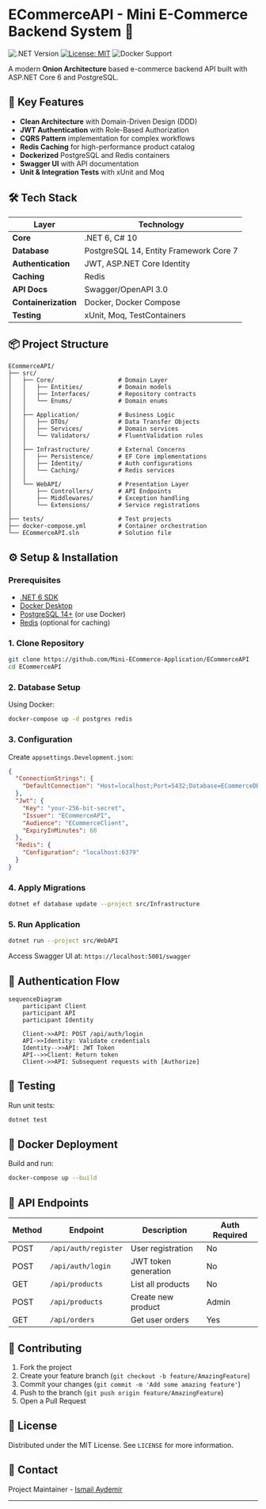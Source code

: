 # **ECommerceAPI - Mini E-Commerce Backend System** 🛒

![.NET Version](https://img.shields.io/badge/.NET-6.0-blueviolet)
[![License: MIT](https://img.shields.io/badge/License-MIT-yellow.svg)](https://opensource.org/licenses/MIT)
![Docker Support](https://img.shields.io/badge/Docker-Supported-2496ED)

A modern **Onion Architecture** based e-commerce backend API built with ASP.NET Core 6 and PostgreSQL.

## **🚀 Key Features**
- **Clean Architecture** with Domain-Driven Design (DDD)
- **JWT Authentication** with Role-Based Authorization
- **CQRS Pattern** implementation for complex workflows
- **Redis Caching** for high-performance product catalog
- **Dockerized** PostgreSQL and Redis containers
- **Swagger UI** with API documentation
- **Unit & Integration Tests** with xUnit and Moq

## **🛠 Tech Stack**
| Layer              | Technology                          |
|--------------------|-------------------------------------|
| **Core**           | .NET 6, C# 10                       |
| **Database**       | PostgreSQL 14, Entity Framework Core 7 |
| **Authentication** | JWT, ASP.NET Core Identity          |
| **Caching**        | Redis                               |
| **API Docs**       | Swagger/OpenAPI 3.0                 |
| **Containerization** | Docker, Docker Compose            |
| **Testing**        | xUnit, Moq, TestContainers          |

## **📦 Project Structure**
```
ECommerceAPI/
├── src/
│   ├── Core/                  # Domain Layer
│   │   ├── Entities/          # Domain models
│   │   ├── Interfaces/        # Repository contracts
│   │   └── Enums/             # Domain enums
│   │
│   ├── Application/           # Business Logic
│   │   ├── DTOs/              # Data Transfer Objects
│   │   ├── Services/          # Domain services
│   │   └── Validators/        # FluentValidation rules
│   │
│   ├── Infrastructure/        # External Concerns
│   │   ├── Persistence/       # EF Core implementations
│   │   ├── Identity/          # Auth configurations
│   │   └── Caching/           # Redis services
│   │
│   └── WebAPI/                # Presentation Layer
│       ├── Controllers/       # API Endpoints
│       ├── Middlewares/       # Exception handling
│       └── Extensions/        # Service registrations
│
├── tests/                     # Test projects
├── docker-compose.yml         # Container orchestration
└── ECommerceAPI.sln           # Solution file
```

## **⚙️ Setup & Installation**

### **Prerequisites**
- [.NET 6 SDK](https://dotnet.microsoft.com/download)
- [Docker Desktop](https://www.docker.com/products/docker-desktop)
- [PostgreSQL 14+](https://www.postgresql.org/download/) (or use Docker)
- [Redis](https://redis.io/download) (optional for caching)

### **1. Clone Repository**
```bash
git clone https://github.com/Mini-ECommerce-Application/ECommerceAPI
cd ECommerceAPI
```

### **2. Database Setup**
Using Docker:
```bash
docker-compose up -d postgres redis
```

### **3. Configuration**
Create `appsettings.Development.json`:
```json
{
  "ConnectionStrings": {
    "DefaultConnection": "Host=localhost;Port=5432;Database=ECommerceDB;Username=postgres;Password=yourpassword;"
  },
  "Jwt": {
    "Key": "your-256-bit-secret",
    "Issuer": "ECommerceAPI",
    "Audience": "ECommerceClient",
    "ExpiryInMinutes": 60
  },
  "Redis": {
    "Configuration": "localhost:6379"
  }
}
```

### **4. Apply Migrations**
```bash
dotnet ef database update --project src/Infrastructure
```

### **5. Run Application**
```bash
dotnet run --project src/WebAPI
```

Access Swagger UI at: `https://localhost:5001/swagger`

## **🔐 Authentication Flow**
```mermaid
sequenceDiagram
    participant Client
    participant API
    participant Identity
    
    Client->>API: POST /api/auth/login
    API->>Identity: Validate credentials
    Identity-->>API: JWT Token
    API-->>Client: Return token
    Client->>API: Subsequent requests with [Authorize]
```

## 🧪 Testing
Run unit tests:
```bash
dotnet test
```

## 🐳 Docker Deployment
Build and run:
```bash
docker-compose up --build
```

## **📜 API Endpoints**
| Method | Endpoint                | Description                  | Auth Required |
|--------|-------------------------|------------------------------|---------------|
| POST   | `/api/auth/register`    | User registration            | No            |
| POST   | `/api/auth/login`       | JWT token generation         | No            |
| GET    | `/api/products`         | List all products            | No            |
| POST   | `/api/products`         | Create new product           | Admin         |
| GET    | `/api/orders`           | Get user orders              | Yes           |

## 🤝 Contributing
1. Fork the project
2. Create your feature branch (`git checkout -b feature/AmazingFeature`)
3. Commit your changes (`git commit -m 'Add some amazing feature'`)
4. Push to the branch (`git push origin feature/AmazingFeature`)
5. Open a Pull Request

## 📄 License
Distributed under the MIT License. See `LICENSE` for more information.

## 📧 Contact
Project Maintainer - [Ismail Aydemir](mailto:ismailaydemiryt@gmail.com)

---
